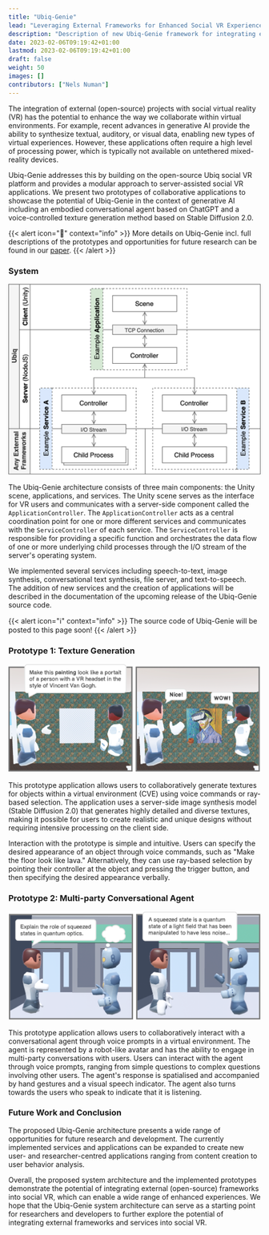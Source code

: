 ```yaml
---
title: "Ubiq-Genie"
lead: "Leveraging External Frameworks for Enhanced Social VR Experiences"
description: "Description of new Ubiq-Genie framework for integrating external frameworks with the Ubiq social VR platform."
date: 2023-02-06T09:19:42+01:00
lastmod: 2023-02-06T09:19:42+01:00
draft: false
weight: 50
images: []
contributors: ["Nels Numan"]
---
```



<!-- ## Demo Video -->
<!-- {{< youtube id="H2SngPBDhKU" >}} -->

<!-- <br> -->

The integration of external (open-source) projects with social virtual reality (VR) has the potential to enhance the way we collaborate within virtual environments. For example, recent advances in generative AI provide the ability to synthesize textual, auditory, or visual data, enabling new types of virtual experiences. However, these applications often require a high level of processing power, which is typically not available on untethered mixed-reality devices.

Ubiq-Genie addresses this by building on the open-source Ubiq social VR platform and provides a modular approach to server-assisted social VR applications. We present two prototypes of collaborative applications to showcase the potential of Ubiq-Genie in the context of generative AI including an embodied conversational agent based on ChatGPT and a voice-controlled texture generation method based on Stable Diffusion 2.0.

{{< alert icon="📑" context="info" >}}
More details on Ubiq-Genie incl. full descriptions of the prototypes and opportunities for future research can be found in our [paper](/publication/ubiq-genie).
{{< /alert >}}

### System
![System Diagram](SystemDiagram.png)

The Ubiq-Genie architecture consists of three main components: the Unity scene, applications, and services. The Unity scene serves as the interface for VR users and communicates with a server-side component called the `ApplicationController`. The `ApplicationController` acts as a central coordination point for one or more different services and communicates with the `ServiceController` of each service. The `ServiceController` is responsible for providing a specific function and orchestrates the data flow of one or more underlying child processes through the I/O stream of the server's operating system. 

We implemented several services including speech-to-text, image synthesis, conversational text synthesis, file server, and text-to-speech. The addition of new services and the creation of applications will be described in the documentation of the upcoming release of the Ubiq-Genie source code.

{{< alert icon="ℹ️" context="info" >}}
The source code of Ubiq-Genie will be posted to this page soon!
{{< /alert >}}

### Prototype 1: Texture Generation

![Texture Generation](TextureGeneration.png)

This prototype application allows users to collaboratively generate textures for objects within a virtual environment (CVE) using voice commands or ray-based selection. The application uses a server-side image synthesis model (Stable Diffusion 2.0) that generates highly detailed and diverse textures, making it possible for users to create realistic and unique designs without requiring intensive processing on the client side.

Interaction with the prototype is simple and intuitive. Users can specify the desired appearance of an object through voice commands, such as "Make the floor look like lava." Alternatively, they can use ray-based selection by pointing their controller at the object and pressing the trigger button, and then specifying the desired appearance verbally.


### Prototype 2: Multi-party Conversational Agent

![Conversational Agent](ConversationalAgent.png)

This prototype application allows users to collaboratively interact with a conversational agent through voice prompts in a virtual environment. The agent is represented by a robot-like avatar and has the ability to engage in multi-party conversations with users. Users can interact with the agent through voice prompts, ranging from simple questions to complex questions involving other users. The agent's response is spatialised and accompanied by hand gestures and a visual speech indicator. The agent also turns towards the users who speak to indicate that it is listening.


### Future Work and Conclusion

The proposed Ubiq-Genie architecture presents a wide range of opportunities for future research and development. The currently implemented services and applications can be expanded to create new user- and researcher-centred applications ranging from content creation to user behavior analysis.

Overall, the proposed system architecture and the implemented prototypes demonstrate the potential of integrating external (open-source) frameworks into social VR, which can enable a wide range of enhanced experiences. We hope that the Ubiq-Genie system architecture can serve as a starting point for researchers and developers to further explore the potential of integrating external frameworks and services into social VR.